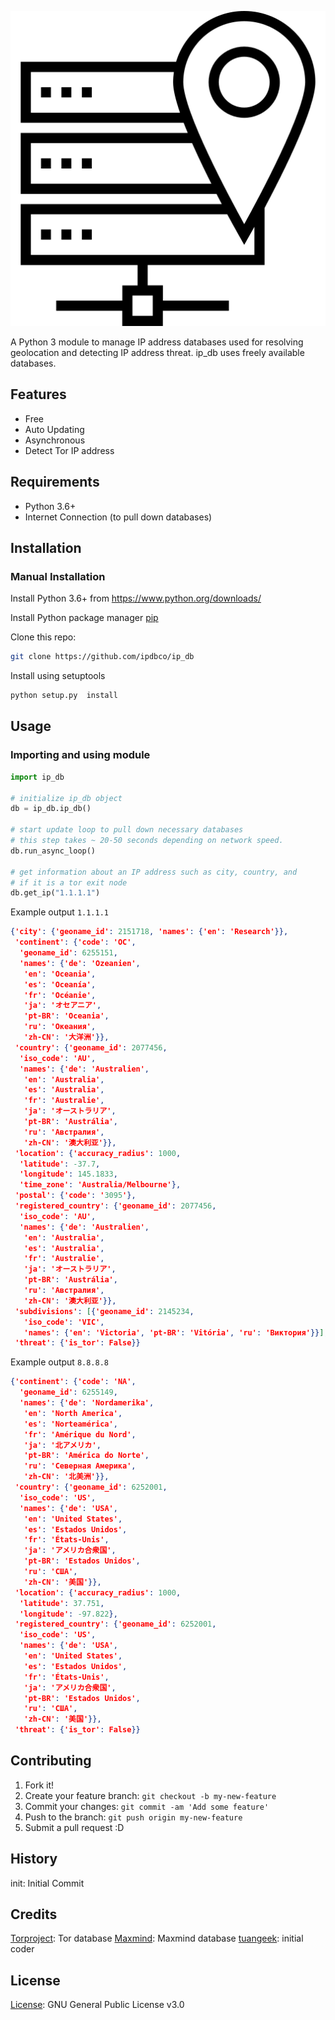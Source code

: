 ![ip_db (IP_Database)](img/ip_database_350x350.png?raw=true "ip_db")

A Python 3 module to manage IP address databases used for resolving geolocation and detecting IP address threat. ip_db uses freely available databases.

## Features

- Free
- Auto Updating
- Asynchronous
- Detect Tor IP address

## Requirements

- Python 3.6+
- Internet Connection (to pull down databases)

## Installation

### Manual Installation

Install Python 3.6+ from https://www.python.org/downloads/

Install Python package manager [pip](https://pip.pypa.io/en/stable/installing/) 

Clone this repo:
```bash
git clone https://github.com/ipdbco/ip_db
```

Install using setuptools
```bash
python setup.py  install
```


## Usage

### Importing and using module
```python
import ip_db

# initialize ip_db object
db = ip_db.ip_db()

# start update loop to pull down necessary databases
# this step takes ~ 20-50 seconds depending on network speed.
db.run_async_loop()

# get information about an IP address such as city, country, and
# if it is a tor exit node
db.get_ip("1.1.1.1")
```

Example output `1.1.1.1`
```json
{'city': {'geoname_id': 2151718, 'names': {'en': 'Research'}},
 'continent': {'code': 'OC',
  'geoname_id': 6255151,
  'names': {'de': 'Ozeanien',
   'en': 'Oceania',
   'es': 'Oceanía',
   'fr': 'Océanie',
   'ja': 'オセアニア',
   'pt-BR': 'Oceania',
   'ru': 'Океания',
   'zh-CN': '大洋洲'}},
 'country': {'geoname_id': 2077456,
  'iso_code': 'AU',
  'names': {'de': 'Australien',
   'en': 'Australia',
   'es': 'Australia',
   'fr': 'Australie',
   'ja': 'オーストラリア',
   'pt-BR': 'Austrália',
   'ru': 'Австралия',
   'zh-CN': '澳大利亚'}},
 'location': {'accuracy_radius': 1000,
  'latitude': -37.7,
  'longitude': 145.1833,
  'time_zone': 'Australia/Melbourne'},
 'postal': {'code': '3095'},
 'registered_country': {'geoname_id': 2077456,
  'iso_code': 'AU',
  'names': {'de': 'Australien',
   'en': 'Australia',
   'es': 'Australia',
   'fr': 'Australie',
   'ja': 'オーストラリア',
   'pt-BR': 'Austrália',
   'ru': 'Австралия',
   'zh-CN': '澳大利亚'}},
 'subdivisions': [{'geoname_id': 2145234,
   'iso_code': 'VIC',
   'names': {'en': 'Victoria', 'pt-BR': 'Vitória', 'ru': 'Виктория'}}],
 'threat': {'is_tor': False}}
```

Example output `8.8.8.8`
```json
{'continent': {'code': 'NA',
  'geoname_id': 6255149,
  'names': {'de': 'Nordamerika',
   'en': 'North America',
   'es': 'Norteamérica',
   'fr': 'Amérique du Nord',
   'ja': '北アメリカ',
   'pt-BR': 'América do Norte',
   'ru': 'Северная Америка',
   'zh-CN': '北美洲'}},
 'country': {'geoname_id': 6252001,
  'iso_code': 'US',
  'names': {'de': 'USA',
   'en': 'United States',
   'es': 'Estados Unidos',
   'fr': 'États-Unis',
   'ja': 'アメリカ合衆国',
   'pt-BR': 'Estados Unidos',
   'ru': 'США',
   'zh-CN': '美国'}},
 'location': {'accuracy_radius': 1000,
  'latitude': 37.751,
  'longitude': -97.822},
 'registered_country': {'geoname_id': 6252001,
  'iso_code': 'US',
  'names': {'de': 'USA',
   'en': 'United States',
   'es': 'Estados Unidos',
   'fr': 'États-Unis',
   'ja': 'アメリカ合衆国',
   'pt-BR': 'Estados Unidos',
   'ru': 'США',
   'zh-CN': '美国'}},
 'threat': {'is_tor': False}}
 ```


## Contributing

1. Fork it!
2. Create your feature branch: `git checkout -b my-new-feature`
3. Commit your changes: `git commit -am 'Add some feature'`
4. Push to the branch: `git push origin my-new-feature`
5. Submit a pull request :D

## History

init: Initial Commit

## Credits

[Torproject](https://check.torproject.org): Tor database
[Maxmind](https://www.maxmind.com/en/geoip2-databases): Maxmind database
[tuangeek](https://github.com/tuangeek): initial coder

## License

[License](license): GNU General Public License v3.0
